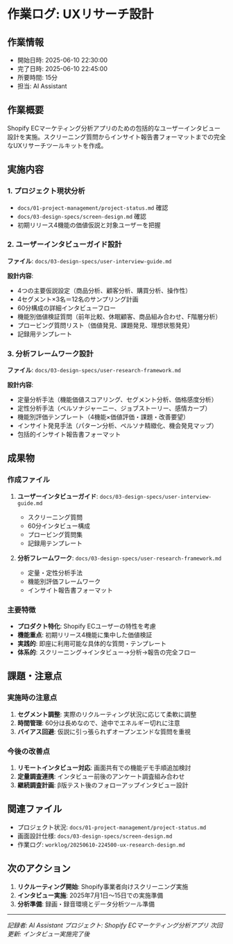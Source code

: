# 作業ログ: UXリサーチ設計

## 作業情報
- 開始日時: 2025-06-10 22:30:00
- 完了日時: 2025-06-10 22:45:00
- 所要時間: 15分
- 担当: AI Assistant

## 作業概要
Shopify ECマーケティング分析アプリのための包括的なユーザーインタビュー設計を実施。スクリーニング質問からインサイト報告書フォーマットまでの完全なUXリサーチツールキットを作成。

## 実施内容

### 1. プロジェクト現状分析
- `docs/01-project-management/project-status.md` 確認
- `docs/03-design-specs/screen-design.md` 確認  
- 初期リリース4機能の価値仮説と対象ユーザーを把握

### 2. ユーザーインタビューガイド設計
**ファイル**: `docs/03-design-specs/user-interview-guide.md`

**設計内容**:
- 4つの主要仮説設定（商品分析、顧客分析、購買分析、操作性）
- 4セグメント×3名＝12名のサンプリング計画
- 60分構成の詳細インタビューフロー
- 機能別価値検証質問（前年比較、休眠顧客、商品組み合わせ、F階層分析）
- プロービング質問リスト（価値発見、課題発見、理想状態発見）
- 記録用テンプレート

### 3. 分析フレームワーク設計
**ファイル**: `docs/03-design-specs/user-research-framework.md`

**設計内容**:
- 定量分析手法（機能価値スコアリング、セグメント分析、価格感度分析）
- 定性分析手法（ペルソナジャーニー、ジョブストーリー、感情カーブ）
- 機能別評価テンプレート（4機能×価値評価・課題・改善要望）
- インサイト発見手法（パターン分析、ペルソナ精緻化、機会発見マップ）
- 包括的インサイト報告書フォーマット

## 成果物

### 作成ファイル
1. **ユーザーインタビューガイド**: `docs/03-design-specs/user-interview-guide.md`
   - スクリーニング質問
   - 60分インタビュー構成
   - プロービング質問集
   - 記録用テンプレート

2. **分析フレームワーク**: `docs/03-design-specs/user-research-framework.md`
   - 定量・定性分析手法
   - 機能別評価フレームワーク
   - インサイト報告書フォーマット

### 主要特徴
- **プロダクト特化**: Shopify ECユーザーの特性を考慮
- **機能重点**: 初期リリース4機能に集中した価値検証
- **実践的**: 即座に利用可能な具体的な質問・テンプレート
- **体系的**: スクリーニング→インタビュー→分析→報告の完全フロー

## 課題・注意点

### 実施時の注意点
1. **セグメント調整**: 実際のリクルーティング状況に応じて柔軟に調整
2. **時間管理**: 60分は長めなので、途中でエネルギー切れに注意
3. **バイアス回避**: 仮説に引っ張られずオープンエンドな質問を重視

### 今後の改善点
1. **リモートインタビュー対応**: 画面共有での機能デモ手順追加検討
2. **定量調査連携**: インタビュー前後のアンケート調査組み合わせ
3. **継続調査計画**: β版テスト後のフォローアップインタビュー設計

## 関連ファイル
- プロジェクト状況: `docs/01-project-management/project-status.md`
- 画面設計仕様: `docs/03-design-specs/screen-design.md`
- 作業ログ: `worklog/20250610-224500-ux-research-design.md`

## 次のアクション
1. **リクルーティング開始**: Shopify事業者向けスクリーニング実施
2. **インタビュー実施**: 2025年7月1日〜15日での実施準備
3. **分析準備**: 録画・録音環境とデータ分析ツール準備

---

*記録者: AI Assistant*
*プロジェクト: Shopify ECマーケティング分析アプリ*
*次回更新: インタビュー実施完了後* 